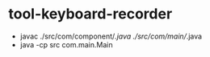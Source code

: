 # tool-keyboard-recorder
  - javac ./src/com/component/*.java ./src/com/main/*.java 
  - java -cp src com.main.Main
